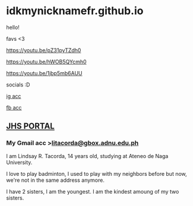 # idkmynicknamefr.github.io
hello!

favs <3

https://youtu.be/pZ31pyTZdh0

https://youtu.be/hWOB5QYcmh0

https://youtu.be/1jbp5mb6AUU

socials :D

[ig acc](https://www.instagram.com/lindsaytacordaa/?hl=en)

[fb acc](https://www.facebook.com/profile.php?id=100017333942990)

## [JHS PORTAL](https://jhsportal.adnu.edu.ph/)
### My Gmail acc >litacorda@gbox.adnu.edu.ph


I am Lindsay R. Tacorda, 14 years old, studying at Ateneo de Naga University.

I love to play badminton, I used to play with my neighbors before but now, we're not in the same address anymore.

I have 2 sisters, I am the youngest. I am the kindest amoung of my two sisters. 
